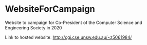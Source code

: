 # WebsiteForCampaign
Website to campaign for Co-President of the Computer Science and Engineering Society in 2020

Link to hosted website: http://cgi.cse.unsw.edu.au/~z5061984/
